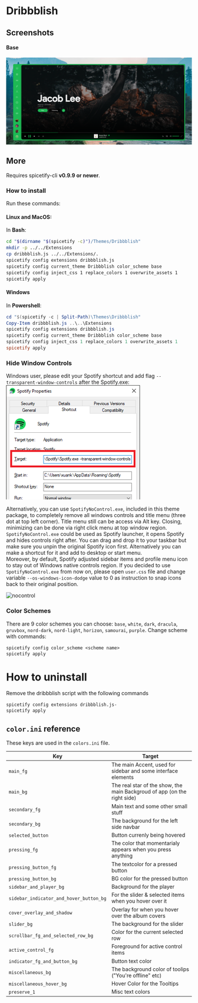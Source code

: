 # Dribbblish

## Screenshots
#### Base
![junoTweak](./base.png)

## More
Requires spicetify-cli **v0.9.9 or newer**.

### How to install

Run these commands:

#### Linux and MacOS:
In **Bash**:
```bash
cd "$(dirname "$(spicetify -c)")/Themes/Dribbblish"
mkdir -p ../../Extensions
cp dribbblish.js ../../Extensions/.
spicetify config extensions dribbblish.js
spicetify config current_theme Dribbblish color_scheme base
spicetify config inject_css 1 replace_colors 1 overwrite_assets 1
spicetify apply
```

#### Windows
In **Powershell**:
```powershell
cd "$(spicetify -c | Split-Path)\Themes\Dribbblish"
Copy-Item dribbblish.js ..\..\Extensions
spicetify config extensions dribbblish.js
spicetify config current_theme Dribbblish color_scheme base
spicetify config inject_css 1 replace_colors 1 overwrite_assets 1
spicetify apply
```

### Hide Window Controls
Windows user, please edit your Spotify shortcut and add flag `--transparent-window-controls` after the Spotify.exe:
![instruction1](./windows-shortcut-instruction.png)

Alternatively, you can use `SpotifyNoControl.exe`, included in this theme package, to completely remove all windows controls and title menu (three dot at top left corner). Title menu still can be access via Alt key. Closing, minimizing can be done via right click menu at top window region.  
`SpotifyNoControl.exe` could be used as Spotify launcher, it opens Spotify and hides controls right after. You can drag and drop it to your taskbar but make sure you unpin the original Spotify icon first. Alternatively you can make a shortcut for it and add to desktop or start menu.  
Moreover, by default, Spotify adjusted sidebar items and profile menu icon to stay out of Windows native controls region. If you decided to use `SpotifyNoControl.exe` from now on, please open `user.css` file and change variable `--os-windows-icon-dodge` value to 0 as instruction to snap icons back to their original position.

![nocontrol](https://i.imgur.com/qdZyv1t.png)

### Color Schemes
There are 9 color schemes you can choose: `base`, `white`, `dark`, `dracula`, `gruvbox`, `nord-dark`, `nord-light`, `horizon`, `samourai`, `purple`. Change scheme with commands:
```
spicetify config color_scheme <scheme name>
spicetify apply
```

# How to uninstall 

Remove the dribbblish script with the following commands 

```
spicetify config extensions dribbblish.js-
spicetify apply
```

## `color.ini` reference

These keys are used in the `colors.ini` file.

| Key | Target |
|-|-|
|`main_fg`| The main Accent, used for sidebar and some interface elements|
|`main_bg`| The real star of the show, the main Backgroud of app (on the right side)|
|`secondary_fg`| Main text and some other small stuff|
|`secondary_bg`| The background for the left side navbar|
|`selected_button`| Button currenly being hovered|
|`pressing_fg`| The color that momentarialy appears when you press anything|
|`pressing_button_fg`| The textcolor for a pressed button|
|`pressing_button_bg`| BG color for the pressed button|
|`sidebar_and_player_bg`| Background for the player|
|`sidebar_indicator_and_hover_button_bg`| For the slider & selected items when you hover over it|
|`cover_overlay_and_shadow`| Overlay for when you hover over the album covers|
|`slider_bg`| The background for the slider|
|`scrollbar_fg_and_selected_row_bg`| Color for the current selected row|
|`active_control_fg`| Foreground for active control items|
|`indicator_fg_and_button_bg`| Button text color|
|`miscellaneous_bg`| The background color of toolips ("You're offline" etc)|
|`miscellaneous_hover_bg`| Hover Color for the Tooltips|
|`preserve_1`| Misc text colors|
